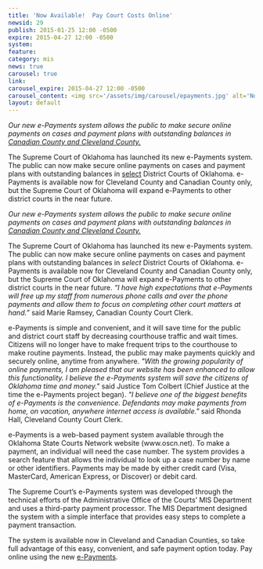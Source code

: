 ```yaml
---
title: 'Now Available!  Pay Court Costs Online'
newsid: 29
publish: 2015-01-25 12:00 -0500
expire: 2015-04-27 12:00 -0500
system: 
feature: 
category: mis
news: true
carousel: true
link: 
carousel_expire: 2015-04-27 12:00 -0500
carousel_content: <img src='/assets/img/carousel/epayments.jpg' alt='Now Available!  Pay Court Costs Online' />
layout: default
---
```

<p><i>Our new e-Payments system allows the public to make secure online payments on cases and payment plans with outstanding balances in <u>Canadian County and Cleveland County.</u></i></p>
<p>The Supreme Court of Oklahoma has launched its new e-Payments system.  The public can now make secure online payments on cases and payment plans with outstanding balances in <u>select</u> District Courts of Oklahoma.   e-Payments is available now for Cleveland County and Canadian County only, but the Supreme Court of Oklahoma will expand  e-Payments to other district courts in the near future.</p>
 <!--more-->
<p><i>Our new e-Payments system allows the public to make secure online payments on cases and payment plans with outstanding balances in <u>Canadian County and Cleveland County.</u></i></p><p>The Supreme Court of Oklahoma has launched its new e-Payments system. The public can now make secure online payments on cases and payment plans with outstanding balances in <i>select</i> District Courts of Oklahoma. e-Payments is available now for Cleveland County and Canadian County only, but the Supreme Court of Oklahoma will expand e-Payments to other district courts in the near future. <i>“I have high expectations that e-Payments will free up my staff from numerous phone calls and over the phone payments and allow them to focus on completing other court matters at hand.”</i> said Marie Ramsey, Canadian County Court Clerk. </p><p>e-Payments is simple and convenient, and it will save time for the public and district court staff by decreasing courthouse traffic and wait times. Citizens will no longer have to make frequent trips to the courthouse to make routine payments. Instead, the public may make payments quickly and securely online, anytime from anywhere. <i>"With the growing popularity of online payments, I am pleased that our website has been enhanced to allow this functionality. I believe the e-Payments system will save the citizens of Oklahoma time and money."</i> said Justice Tom Colbert (Chief Justice at the time the e-Payments project began). <i>"I believe one of the biggest benefits of e-Payments is the convenience. Defendants may make payments from home, on vacation, anywhere internet access is available."</i> said Rhonda Hall, Cleveland County Court Clerk.</p><p>e-Payments is a web-based payment system available through the Oklahoma State Courts Network website (www.oscn.net). To make a payment, an individual will need the case number. The system provides a search feature that allows the individual to look up a case number by name or other identifiers. Payments may be made by either credit card (Visa, MasterCard, American Express, or Discover) or debit card. </p><p>The Supreme Court’s e-Payments system was developed through the technical efforts of the Administrative Office of the Courts’ MIS Department and uses a third-party payment processor. The MIS Department designed the system with a simple interface that provides easy steps to complete a payment transaction.</p><p>The system is available now in Cleveland and Canadian Counties, so take full advantage of this easy, convenient, and safe payment option today. Pay online using the new <a href="https://www.oscn.net/epayments/">e-Payments</a>.</p>